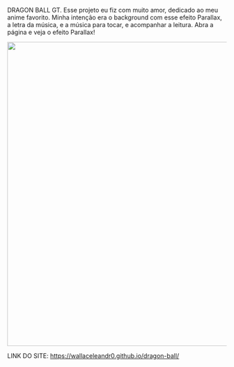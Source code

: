 DRAGON BALL GT. 
Esse projeto eu fiz com muito amor, dedicado ao meu anime favorito.
Minha intenção era o background com esse efeito Parallax, a letra da música, e a música para tocar, e acompanhar a leitura.
Abra a página e veja o efeito Parallax!

<div align="center">
  <img src="https://user-images.githubusercontent.com/107366547/178569040-740651ea-0ce3-408f-923e-2ea9ed03c8b3.jpeg" width="700px"/>
</div>

LINK DO SITE: https://wallaceleandr0.github.io/dragon-ball/
